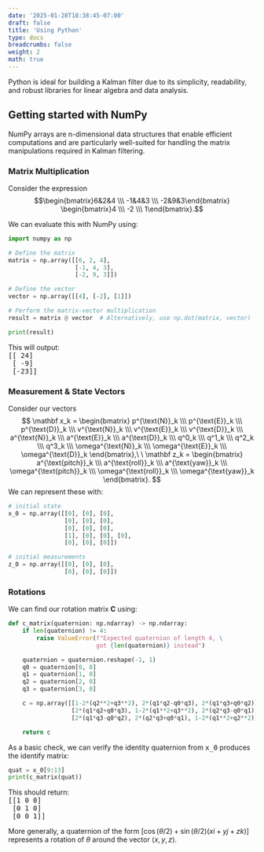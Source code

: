 ```yaml
---
date: '2025-01-28T18:38:45-07:00'
draft: false
title: 'Using Python'
type: docs
breadcrumbs: false
weight: 2
math: true
---
```


Python is ideal for building a Kalman filter due to its simplicity, readability, and robust libraries for linear algebra and data analysis.

## Getting started with NumPy
NumPy arrays are n-dimensional data structures that enable efficient computations and are particularly well-suited for handling the matrix manipulations required in Kalman filtering.

### Matrix Multiplication
Consider the expression
$$\begin{bmatrix}6&2&4 \\\ -1&4&3 \\\ -2&9&3\end{bmatrix}
\begin{bmatrix}4 \\\ -2 \\\ 1\end{bmatrix}.$$

We can evaluate this with NumPy using:
```py
import numpy as np

# Define the matrix
matrix = np.array([[6, 2, 4],
                   [-1, 4, 3],
                   [-2, 9, 3]])

# Define the vector
vector = np.array([[4], [-2], [1]])

# Perform the matrix-vector multiplication
result = matrix @ vector  # Alternatively, use np.dot(matrix, vector)

print(result)
```
This will output:  
<span style="font-family:monospace">[[ 24]  
&nbsp;[ -9]  
&nbsp;[-23]]</span>

### Measurement & State Vectors
Consider our vectors
$$
\mathbf x_k = \begin{bmatrix} p^{\text{N}}_k \\\ p^{\text{E}}_k \\\ p^{\text{D}}_k \\\ v^{\text{N}}_k \\\ v^{\text{E}}_k \\\ v^{\text{D}}_k \\\ a^{\text{N}}_k \\\ a^{\text{E}}_k \\\ a^{\text{D}}_k \\\ q^0_k \\\ q^1_k \\\ q^2_k \\\ q^3_k \\\ \omega^{\text{N}}_k \\\ \omega^{\text{E}}_k \\\ \omega^{\text{D}}_k \end{bmatrix},\ \ 
\mathbf z_k = \begin{bmatrix} a^{\text{pitch}}_k \\\ a^{\text{roll}}_k \\\ a^{\text{yaw}}_k \\\ \omega^{\text{pitch}}_k \\\ \omega^{\text{roll}}_k \\\ \omega^{\text{yaw}}_k \end{bmatrix}.
$$
We can represent these with:
```py
# initial state
x_0 = np.array([[0], [0], [0],
                [0], [0], [0],
                [0], [0], [0],
                [1], [0], [0], [0],
                [0], [0], [0]])

# initial measurements
z_0 = np.array([[0], [0], [0],
                [0], [0], [0]])
```

### Rotations
We can find our rotation matrix $\mathbf C$ using:
```py
def c_matrix(quaternion: np.ndarray) -> np.ndarray:
    if len(quaternion) != 4:
        raise ValueError(f"Expected quaternion of length 4, \
                         got {len(quaternion)} instead")

    quaternion = quaternion.reshape(-1, 1)
    q0 = quaternion[0, 0]
    q1 = quaternion[1, 0]
    q2 = quaternion[2, 0]
    q3 = quaternion[3, 0]

    c = np.array([[1-2*(q2**2+q3**2), 2*(q1*q2-q0*q3), 2*(q1*q3+q0*q2)],
                  [2*(q1*q2+q0*q3), 1-2*(q1**2+q3**2), 2*(q2*q3-q0*q1)],
                  [2*(q1*q3-q0*q2), 2*(q2*q3+q0*q1), 1-2*(q1**2+q2**2)]])

    return c
```
As a basic check, we can verify the identity quaternion from <span style="font-family:monospace">x_0</span> produces the identify matrix:
```py
quat = x_0[9:13]
print(c_matrix(quat))
```
This should return:  
<span style="font-family:monospace">[[1 0 0]  
&nbsp;[0 1 0]  
&nbsp;[0 0 1]]</span>

More generally, a quaternion of the form $\left[\cos(\theta/2) + \sin(\theta/2)\left(xi + yj + zk\right)\right]$ represents a rotation of $\theta$ around the vector $\langle x,y,z \rangle$.

<!-- One of the easiest ways to implement kamlan filters in python is using Roger Labbe's [FilterPy](https://filterpy.readthedocs.io/en/latest/) library. -->